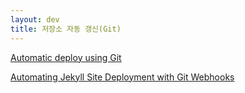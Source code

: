 ```yaml
---
layout: dev
title: 저장소 자동 갱신(Git)
---
```

[Automatic deploy using Git](https://medium.com/@dpursanov/automatic-deploy-using-git-72ddbc1785cf)

[Automating Jekyll Site Deployment with Git Webhooks](https://sofiya.io/blog/webhooks)
